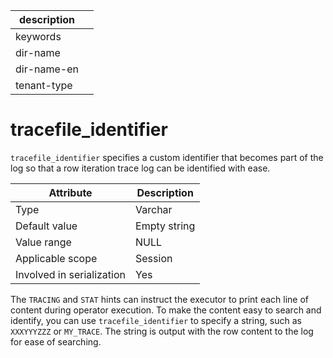 |description||
|---|---|
|keywords||
|dir-name||
|dir-name-en||
|tenant-type||

# tracefile_identifier

`tracefile_identifier` specifies a custom identifier that becomes part of the log so that a row iteration trace log can be identified with ease.

| **Attribute** | **Description** |
|---------|---------|
| Type | Varchar |
| Default value | Empty string |
| Value range | NULL |
| Applicable scope | Session |
| Involved in serialization | Yes |

The `TRACING` and `STAT` hints can instruct the executor to print each line of content during operator execution. To make the content easy to search and identify, you can use `tracefile_identifier` to specify a string, such as `XXXYYYZZZ` or `MY_TRACE`. The string is output with the row content to the log for ease of searching.
